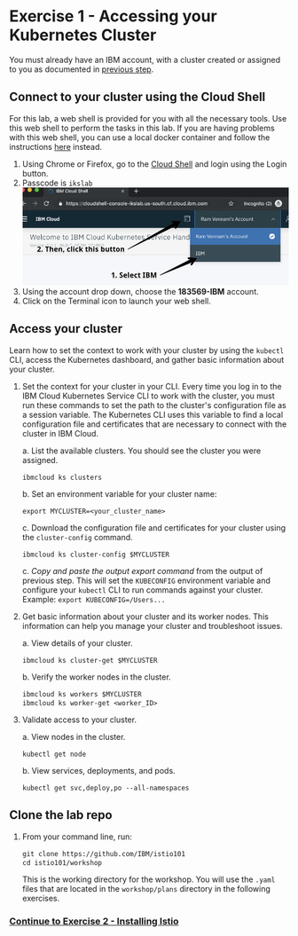 # Exercise 1 - Accessing your Kubernetes Cluster

You must already have an IBM account, with a cluster created or assigned to you as documented in [previous step](../GETSTARTED.md).

## Connect to your cluster using the Cloud Shell
For this lab, a web shell is provided for you with all the necessary tools. Use this web shell to perform the tasks in this lab. If you are having problems with this web shell, you can use a local docker container and follow the instructions [here](https://github.com/rvennam/istio101/blob/docker-env/workshop/exercise-1/README.md) instead.

1. Using Chrome or Firefox, go to the [Cloud Shell](https://cloudshell-console-ikslab.us-south.cf.cloud.ibm.com/) and login using the Login button.
2. Passcode is `ikslab`
   ![](../README_images/cloudshell.png)
3. Using the account drop down, choose the **183569-IBM** account.
4. Click on the Terminal icon to launch your web shell.

## Access your cluster
Learn how to set the context to work with your cluster by using the `kubectl` CLI, access the Kubernetes dashboard, and gather basic information about your cluster.

1.  Set the context for your cluster in your CLI. Every time you log in to the IBM Cloud Kubernetes Service CLI to work with the cluster, you must run these commands to set the path to the cluster's configuration file as a session variable. The Kubernetes CLI uses this variable to find a local configuration file and certificates that are necessary to connect with the cluster in IBM Cloud.

    a. List the available clusters. You should see the cluster you were assigned.

    ```shell
    ibmcloud ks clusters
    ```

    b. Set an environment variable for your cluster name:

    ```shell
    export MYCLUSTER=<your_cluster_name>
    ```

    c. Download the configuration file and certificates for your cluster using the `cluster-config` command.

    ```shell
    ibmcloud ks cluster-config $MYCLUSTER
    ```

    c. *Copy and paste the output export command* from the output of previous step. This will set the `KUBECONFIG` environment variable and configure your `kubectl` CLI to run commands against your cluster. Example:
    `export KUBECONFIG=/Users...`

2.  Get basic information about your cluster and its worker nodes. This information can help you manage your cluster and troubleshoot issues.

    a.  View details of your cluster.

    ```shell
    ibmcloud ks cluster-get $MYCLUSTER
    ```

    b.  Verify the worker nodes in the cluster.

    ```shell
    ibmcloud ks workers $MYCLUSTER
    ibmcloud ks worker-get <worker_ID>
    ```

3.  Validate access to your cluster.

    a.  View nodes in the cluster.

    ```shell
    kubectl get node
    ```

    b.  View services, deployments, and pods.

    ```shell
    kubectl get svc,deploy,po --all-namespaces
    ```

## Clone the lab repo

1. From your command line, run:

    ```shell
    git clone https://github.com/IBM/istio101
    cd istio101/workshop
    ```

    This is the working directory for the workshop. You will use the `.yaml` files that are located in the `workshop/plans` directory in the following exercises.

### [Continue to Exercise 2 - Installing Istio](../exercise-2/README.md)
